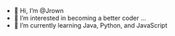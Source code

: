 - 👋 Hi, I’m @Jrown
- 👀 I’m interested in becoming a better coder ...
- 🌱 I’m currently learning Java, Python, and JavaScript
<!---
Jrown/Jrown is a ✨ special ✨ repository because its `README.md` (this file) appears on your GitHub profile.
You can click the Preview link to take a look at your changes.
--->
